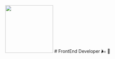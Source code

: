 <img src="https://media.giphy.com/media/vFKqnCdLPNOKc/giphy.gif" width="150" /> 
# FrontEnd Developer 🌬 🧸 
